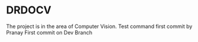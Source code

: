 # DRDOCV
The project is in the area of Computer Vision. 
Test command 
first commit by Pranay
First commit on Dev Branch